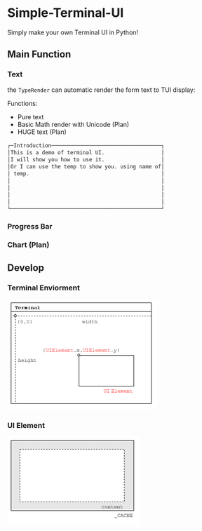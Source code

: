 # Simple-Terminal-UI
Simply make your own Terminal UI in Python!

## Main Function

### Text
the `TypeRender` can automatic render the form text to TUI display:

Functions:

- Pure text
- Basic Math render with Unicode (Plan)
- HUGE text (Plan)

```
┌─Introduction───────────────────────────────────┐
│This is a demo of terminal UI.                  │ 
│I will show you how to use it.                  │ 
│Or I can use the temp to show you. using name of│ 
│ temp.                                          │ 
│                                                │ 
│                                                │ 
│                                                │ 
│                                                │ 
└────────────────────────────────────────────────┘
```

### Progress Bar

### Chart (Plan)

## Develop

### Terminal Enviorment

![TerminalEnv](<tutorial/Terminal Env.png>)

### UI Element

![Alt text](tutorial/UIElement.png)

